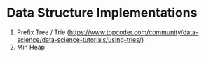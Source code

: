 # Data Structure Implementations

1. Prefix Tree / Trie (https://www.topcoder.com/community/data-science/data-science-tutorials/using-tries/)
2. Min Heap
